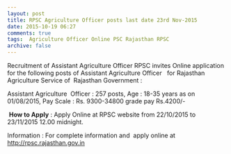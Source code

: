 ```yaml
---
layout: post
title: RPSC Agriculture Officer posts last date 23rd Nov-2015   
date: 2015-10-19 06:27
comments: true
tags:  Agriculture Officer Online PSC Rajasthan RPSC 
archive: false
---
```

Recruitment of Assistant Agriculture Officer 
RPSC invites Online application for the following posts of Assistant Agriculture Officer   for Rajasthan Agriculture Service of  Rajasthan Government :


Assistant Agriculture  Officer : 257 posts, Age : 18-35 years as on 01/08/2015, Pay Scale : Rs. 9300-34800 grade pay Rs.4200/-


 **How to Apply** : Apply Online at RPSC website from 22/10/2015 to 23/11/2015 12.00 midnight. 

Information : For complete information  and  apply online at <http://rpsc.rajasthan.gov.in>
